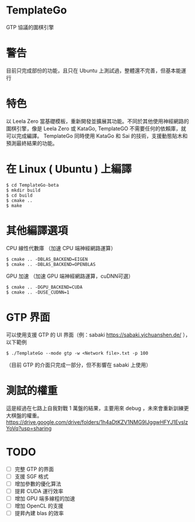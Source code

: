 # TemplateGo
GTP 協議的圍棋引擎

# 警告
目前只完成部份的功能，且只在 Ubuntu 上測試過，整體還不完善，但基本能運行

# 特色
以 Leela Zero 當基礎模板，重新開發並擴展其功能。不同於其他使用神經網路的圍棋引擎，像是 Leela Zero 或 KataGo, TemplateGO 不需要任何的依賴庫，就可以完成編譯。
TemplateGo 同時使用 KataGo 和 Sai 的技術，支援動態貼木和預測最終結果的功能。


#  在 Linux ( Ubuntu ) 上編譯

    $ cd TemplateGo-beta
    $ mkdir build
    $ cd build
    $ cmake ..
    $ make


# 其他編譯選項

CPU 線性代數庫 （加速 CPU 端神經網路運算）

    $ cmake .. -DBLAS_BACKEND=EIGEN
    $ cmake .. -DBLAS_BACKEND=OPENBLAS
    

GPU 加速 （加速 GPU 端神經網路運算，cuDNN可選）

    $ cmake .. -DGPU_BACKEND=CUDA
    $ cmake .. -DUSE_CUDNN=1


# GTP 界面
可以使用支援 GTP 的 UI 界面（例：sabaki https://sabaki.yichuanshen.de/ ），以下範例

    $ ./TemplateGo --mode gtp -w <Network file>.txt -p 100
    
（目前 GTP 的介面只完成一部分，但不影響在 sabaki 上使用）


# 測試的權重
這是經過在七路上自我對戰 1 萬盤的結果，主要用來 debug ，未來會重新訓練更大棋盤的權重。
https://drive.google.com/drive/folders/1h4aDtKZV1NMG9IJggwHFYJ1EvslzYoVq?usp=sharing

# TODO
- [ ] 完整 GTP 的界面
- [ ] 支援 SGF 格式
- [ ] 增加參數的優化算法 
- [ ] 提昇 CUDA 運行效率 
- [ ] 增加 GPU 端多線程的加速 
- [ ] 增加 OpenCL 的支援 
- [ ] 提昇內建 blas 的效率 
